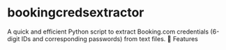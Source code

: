 # bookingcredsextractor
A quick and efficient Python script to extract Booking.com credentials (6-digit IDs and corresponding passwords) from text files.  🚀 Features

